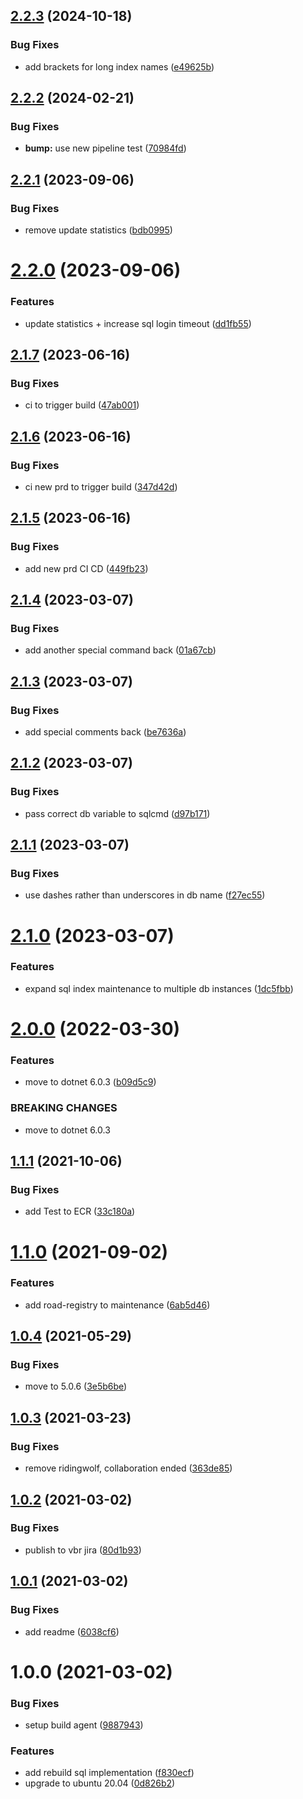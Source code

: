 ## [2.2.3](https://github.com/informatievlaanderen/automatic-maintenance/compare/v2.2.2...v2.2.3) (2024-10-18)


### Bug Fixes

* add brackets for long index names ([e49625b](https://github.com/informatievlaanderen/automatic-maintenance/commit/e49625b9fb704c0434f54f9715b203d2fcbe05f6))

## [2.2.2](https://github.com/informatievlaanderen/automatic-maintenance/compare/v2.2.1...v2.2.2) (2024-02-21)


### Bug Fixes

* **bump:** use new pipeline test ([70984fd](https://github.com/informatievlaanderen/automatic-maintenance/commit/70984fdbdb97636c1d216b3e592b453cf5075234))

## [2.2.1](https://github.com/informatievlaanderen/automatic-maintenance/compare/v2.2.0...v2.2.1) (2023-09-06)


### Bug Fixes

* remove update statistics ([bdb0995](https://github.com/informatievlaanderen/automatic-maintenance/commit/bdb0995aaaa60d7674c5ec358179fd7e96f3d6b9))

# [2.2.0](https://github.com/informatievlaanderen/automatic-maintenance/compare/v2.1.7...v2.2.0) (2023-09-06)


### Features

* update statistics + increase sql login timeout ([dd1fb55](https://github.com/informatievlaanderen/automatic-maintenance/commit/dd1fb55dfc101bba85611b0870dde6e39cce28e5))

## [2.1.7](https://github.com/informatievlaanderen/automatic-maintenance/compare/v2.1.6...v2.1.7) (2023-06-16)


### Bug Fixes

* ci to trigger build ([47ab001](https://github.com/informatievlaanderen/automatic-maintenance/commit/47ab001f539a540340252b55bafe761ca8dedec9))

## [2.1.6](https://github.com/informatievlaanderen/automatic-maintenance/compare/v2.1.5...v2.1.6) (2023-06-16)


### Bug Fixes

* ci new prd to trigger build ([347d42d](https://github.com/informatievlaanderen/automatic-maintenance/commit/347d42d168984863c4228a4ec9d5cf851d7ca387))

## [2.1.5](https://github.com/informatievlaanderen/automatic-maintenance/compare/v2.1.4...v2.1.5) (2023-06-16)


### Bug Fixes

* add new prd CI CD ([449fb23](https://github.com/informatievlaanderen/automatic-maintenance/commit/449fb23e3686a6e2b045c3795f0f628efba8f372))

## [2.1.4](https://github.com/informatievlaanderen/automatic-maintenance/compare/v2.1.3...v2.1.4) (2023-03-07)


### Bug Fixes

* add another special command back ([01a67cb](https://github.com/informatievlaanderen/automatic-maintenance/commit/01a67cb3a1836055dd532ae24e900d5aaecbd524))

## [2.1.3](https://github.com/informatievlaanderen/automatic-maintenance/compare/v2.1.2...v2.1.3) (2023-03-07)


### Bug Fixes

* add special comments back ([be7636a](https://github.com/informatievlaanderen/automatic-maintenance/commit/be7636ac71b53ca9c201f30637823950023eddf5))

## [2.1.2](https://github.com/informatievlaanderen/automatic-maintenance/compare/v2.1.1...v2.1.2) (2023-03-07)


### Bug Fixes

* pass correct db variable to sqlcmd ([d97b171](https://github.com/informatievlaanderen/automatic-maintenance/commit/d97b1712c745e3ad338477106c4519624c823c70))

## [2.1.1](https://github.com/informatievlaanderen/automatic-maintenance/compare/v2.1.0...v2.1.1) (2023-03-07)


### Bug Fixes

* use dashes rather than underscores in db name ([f27ec55](https://github.com/informatievlaanderen/automatic-maintenance/commit/f27ec554a6d3fbfc74e2dbf651860251e4539519))

# [2.1.0](https://github.com/informatievlaanderen/automatic-maintenance/compare/v2.0.0...v2.1.0) (2023-03-07)


### Features

* expand sql index maintenance to multiple db instances ([1dc5fbb](https://github.com/informatievlaanderen/automatic-maintenance/commit/1dc5fbb5cec1f9ece7fdabdd9e1974fb1d046ae4))

# [2.0.0](https://github.com/informatievlaanderen/automatic-maintenance/compare/v1.1.1...v2.0.0) (2022-03-30)


### Features

* move to dotnet 6.0.3 ([b09d5c9](https://github.com/informatievlaanderen/automatic-maintenance/commit/b09d5c988cfb2c65c6052a87fb0710f9e577cdc3))


### BREAKING CHANGES

* move to dotnet 6.0.3

## [1.1.1](https://github.com/informatievlaanderen/automatic-maintenance/compare/v1.1.0...v1.1.1) (2021-10-06)


### Bug Fixes

* add Test to ECR ([33c180a](https://github.com/informatievlaanderen/automatic-maintenance/commit/33c180a42432f0c6a437f296873e97dd3be34f2b))

# [1.1.0](https://github.com/informatievlaanderen/automatic-maintenance/compare/v1.0.4...v1.1.0) (2021-09-02)


### Features

* add road-registry to maintenance ([6ab5d46](https://github.com/informatievlaanderen/automatic-maintenance/commit/6ab5d46b0e3de4c70d6eaeb8a8ab66365064bd86))

## [1.0.4](https://github.com/informatievlaanderen/automatic-maintenance/compare/v1.0.3...v1.0.4) (2021-05-29)


### Bug Fixes

* move to 5.0.6 ([3e5b6be](https://github.com/informatievlaanderen/automatic-maintenance/commit/3e5b6beaed502447fe786064eb7eee353b5c1535))

## [1.0.3](https://github.com/informatievlaanderen/automatic-maintenance/compare/v1.0.2...v1.0.3) (2021-03-23)


### Bug Fixes

* remove ridingwolf, collaboration ended ([363de85](https://github.com/informatievlaanderen/automatic-maintenance/commit/363de855759f1439c720ef4e19c161ed71193ffb))

## [1.0.2](https://github.com/informatievlaanderen/automatic-maintenance/compare/v1.0.1...v1.0.2) (2021-03-02)


### Bug Fixes

* publish to vbr jira ([80d1b93](https://github.com/informatievlaanderen/automatic-maintenance/commit/80d1b93a68643bae19619bcdd563181b13254c28))

## [1.0.1](https://github.com/informatievlaanderen/automatic-maintenance/compare/v1.0.0...v1.0.1) (2021-03-02)


### Bug Fixes

* add readme ([6038cf6](https://github.com/informatievlaanderen/automatic-maintenance/commit/6038cf6de604fcdea73e283a770c9756639be95f))

# 1.0.0 (2021-03-02)


### Bug Fixes

* setup build agent ([9887943](https://github.com/informatievlaanderen/automatic-maintenance/commit/98879437a190f9ebd252d232bd369757fc0f34f1))


### Features

* add rebuild sql implementation ([f830ecf](https://github.com/informatievlaanderen/automatic-maintenance/commit/f830ecfac05d59a05fb959bc0f72a154f2fc69c0))
* upgrade to ubuntu 20.04 ([0d826b2](https://github.com/informatievlaanderen/automatic-maintenance/commit/0d826b22816f4aa76da6c4afb3263550fe7d3d67))

